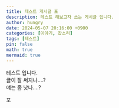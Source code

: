 ```yaml
---
title: 테스트 게시글 포
description: 테스트 해보고자 쓰는 게시글 입니다.
author: hungry
date: 2024-05-07 20:16:00 +0900
categories: [이야기, 잡소리]
tags: [테스트]
pin: false
math: true
mermaid: true
---
```


테스트 입니다.  
글이 잘 써지나....?  
얘는 좀 낫나....?  

포